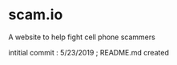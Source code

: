 # scam.io
A website to help fight cell phone scammers

intitial commit : 5/23/2019 ; README.md created
